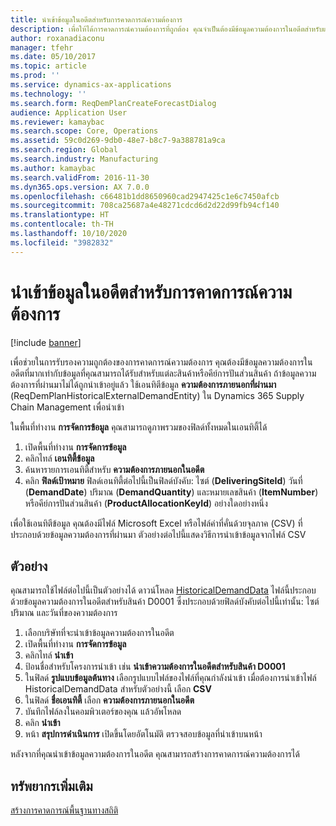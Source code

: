 ```yaml
---
title: นำเข้าข้อมูลในอดีตสำหรับการคาดการณ์ความต้องการ
description: เพื่อให้ได้การคาดการณ์ความต้องการที่ถูกต้อง คุณจำเป็นต้องมีข้อมูลความต้องการในอดีตสำหรับแต่ละสินค้าหรือคีย์การปันส่วนสินค้า หัวข้อนี้อธิบายวิธีการใช้เอนทิตี้ข้อมูลเพื่อนำเข้าข้อมูลความต้องการในอดีตจากระบบใด ๆ เพื่อให้คุณทราบประวัติของข้อมูลการคาดการณ์ความต้องการที่ยาวนานขึ้น
author: roxanadiaconu
manager: tfehr
ms.date: 05/10/2017
ms.topic: article
ms.prod: ''
ms.service: dynamics-ax-applications
ms.technology: ''
ms.search.form: ReqDemPlanCreateForecastDialog
audience: Application User
ms.reviewer: kamaybac
ms.search.scope: Core, Operations
ms.assetid: 59c0d269-9db0-48e7-b8c7-9a388781a9ca
ms.search.region: Global
ms.search.industry: Manufacturing
ms.author: kamaybac
ms.search.validFrom: 2016-11-30
ms.dyn365.ops.version: AX 7.0.0
ms.openlocfilehash: c66481b1dd8650960cad2947425c1e6c7450afcb
ms.sourcegitcommit: 708ca25687a4e48271cdcd6d2d22d99fb94cf140
ms.translationtype: HT
ms.contentlocale: th-TH
ms.lasthandoff: 10/10/2020
ms.locfileid: "3982832"
---
```

# <a name="import-historical-data-for-demand-forecasts"></a>นำเข้าข้อมูลในอดีตสำหรับการคาดการณ์ความต้องการ

[!include [banner](../includes/banner.md)]

เพื่อช่วยในการรับรองความถูกต้องของการคาดการณ์ความต้องการ คุณต้องมีข้อมูลความต้องการในอดีตที่มากเท่ากับข้อมูลที่คุณสามารถได้รับสำหรับแต่ละสินค้าหรือคีย์การปันส่วนสินค้า ถ้าข้อมูลความต้องการที่ผ่านมาไม่ได้ถูกนำเข้าอยู่แล้ว ใช้เอนทิตีข้อมูล **ความต้องการภายนอกที่ผ่านมา** (ReqDemPlanHistoricalExternalDemandEntity) ใน Dynamics 365 Supply Chain Management เพื่อนำเข้า

ในพื้นที่ทำงาน **การจัดการข้อมูล** คุณสามารถดูภาพรวมของฟิลด์ทั้งหมดในเอนทิตี้ได้

1. เปิดพื้นที่ทำงาน **การจัดการข้อมูล**
2. คลิกไทล์ **เอนทิตี้ข้อมูล**
3. ค้นหารายการเอนทิตี้สำหรับ **ความต้องการภายนอกในอดีต**
4. คลิก **ฟิลด์เป้าหมาย** ฟิลด์เอนทิตี้ต่อไปนี้เป็นฟิลด์บังคับ: ไซต์ (**DeliveringSiteId**) วันที่ (**DemandDate**) ปริมาณ (**DemandQuantity**) และหมายเลขสินค้า (**ItemNumber**) หรือคีย์การปันส่วนสินค้า (**ProductAllocationKeyId**) อย่างใดอย่างหนึ่ง

เพื่อใช้เอนทิตีข้อมูล คุณต้องมีไฟล์ Microsoft Excel หรือไฟล์ค่าที่คั่นด้วยจุลภาค (CSV) ที่ประกอบด้วยข้อมูลความต้องการที่ผ่านมา ตัวอย่างต่อไปนี้แสดงวิธีการนำเข้าข้อมูลจากไฟล์ CSV

## <a name="example"></a>ตัวอย่าง

คุณสามารถใช้ไฟล์ต่อไปนี้เป็นตัวอย่างได้ ดาวน์โหลด [HistoricalDemandData](https://mbs.microsoft.com/customersource/northamerica/AX/learning/documentation/how-to-articles/365OperationsDemandForecast) ไฟล์นี้ประกอบด้วยข้อมูลความต้องการในอดีตสำหรับสินค้า D0001 ซึ่งประกอบด้วยฟิลด์บังคับต่อไปนี้เท่านั้น: ไซต์ ปริมาณ และวันที่ของความต้องการ

1. เลือกบริษัทที่จะนำเข้าข้อมูลความต้องการในอดีต
2. เปิดพื้นที่ทำงาน **การจัดการข้อมูล**
3. คลิกไทล์ **นำเข้า**
4. ป้อนชื่อสำหรับโครงการนำเข้า เช่น **นำเข้าความต้องการในอดีตสำหรับสินค้า D0001**
5. ในฟิลด์ **รูปแบบข้อมูลต้นทาง** เลือกรูปแบบไฟล์ของไฟล์ที่คุณกำลังนำเข้า เมื่อต้องการนำเข้าไฟล์ HistoricalDemandData สำหรับตัวอย่างนี้ เลือก **CSV**
6. ในฟิลด์ **ชื่อเอนทิตี้** เลือก **ความต้องการภายนอกในอดีต**
7. บันทึกไฟล์ลงในคอมพิวเตอร์ของคุณ แล้วอัพโหลด
8. คลิก **นำเข้า**
9. หน้า **สรุปการดำเนินการ** เปิดขึ้นโดยอัตโนมัติ ตรวจสอบข้อมูลที่นำเข้าบนหน้า

หลังจากที่คุณนำเข้าข้อมูลความต้องการในอดีต คุณสามารถสร้างการคาดการณ์ความต้องการได้

## <a name="additional-resources"></a>ทรัพยากรเพิ่มเติม

[สร้างการคาดการณ์พื้นฐานทางสถิติ](generate-statistical-baseline-forecast.md)
